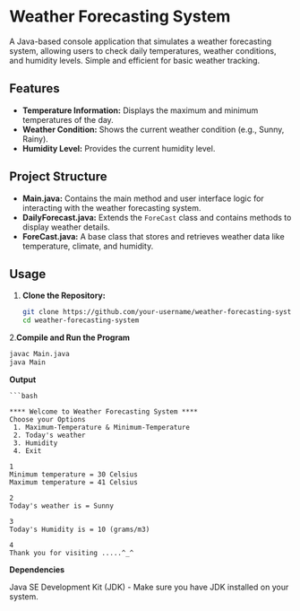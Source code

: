 # Weather Forecasting System

A Java-based console application that simulates a weather forecasting system, allowing users to check daily temperatures, weather conditions, and humidity levels. Simple and efficient for basic weather tracking.
## Features

- **Temperature Information:** Displays the maximum and minimum temperatures of the day.
- **Weather Condition:** Shows the current weather condition (e.g., Sunny, Rainy).
- **Humidity Level:** Provides the current humidity level.

## Project Structure

- **Main.java:** Contains the main method and user interface logic for interacting with the weather forecasting system.
- **DailyForecast.java:** Extends the `ForeCast` class and contains methods to display weather details.
- **ForeCast.java:** A base class that stores and retrieves weather data like temperature, climate, and humidity.

## Usage

1. **Clone the Repository:**

   ```bash
   git clone https://github.com/your-username/weather-forecasting-system.git
   cd weather-forecasting-system

2.**Compile and Run the Program**

  ```bash
  javac Main.java
  java Main
  ```
**Output**

    ```bash
    
    **** Welcome to Weather Forecasting System ****
    Choose your Options 
     1. Maximum-Temperature & Minimum-Temperature 
     2. Today's weather 
     3. Humidity 
     4. Exit
    
    1
    Minimum temperature = 30 Celsius
    Maximum temperature = 41 Celsius
    
    2
    Today's weather is = Sunny
    
    3
    Today's Humidity is = 10 (grams/m3)
    
    4
    Thank you for visiting .....^_^

  


**Dependencies**

Java SE Development Kit (JDK) - Make sure you have JDK installed on your system.
